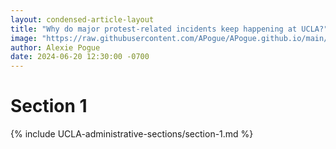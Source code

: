 ```yaml
---
layout: condensed-article-layout
title: "Why do major protest-related incidents keep happening at UCLA?"
image: "https://raw.githubusercontent.com/APogue/APogue.github.io/main/images/2024-05-20/protest/anti-zionism-not.jpg"
author: Alexie Pogue
date: 2024-06-20 12:30:00 -0700
---
```







# Section 1
{% include UCLA-administrative-sections/section-1.md %}



<!-- Add more sections as needed -->

